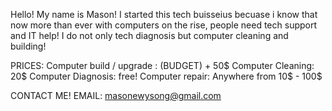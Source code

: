 Hello!
My name is Mason!
I started this tech buisseius becuase i know that now more than ever with computers on the rise, people need tech support and IT help!
I do not only tech diagnosis but computer cleaning and building!
                                                        
       
PRICES: Computer build / upgrade : (BUDGET) + 50$
Computer Cleaning: 20$
Computer Diagnosis: free!
Computer repair: Anywhere from 10$ - 100$


CONTACT ME!
EMAIL: masonewysong@gmail.com
                                                                         
